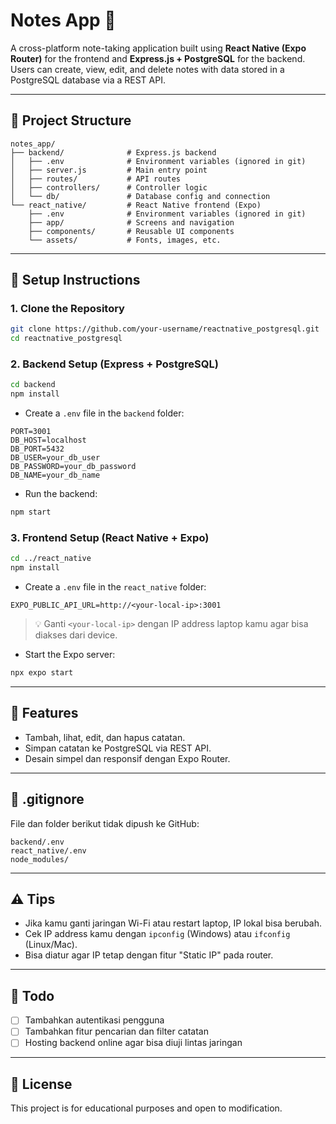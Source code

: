 # Notes App 📒

A cross-platform note-taking application built using **React Native (Expo Router)** for the frontend and **Express.js + PostgreSQL** for the backend. Users can create, view, edit, and delete notes with data stored in a PostgreSQL database via a REST API.

---

## 📁 Project Structure

```
notes_app/
├── backend/              # Express.js backend
│   ├── .env              # Environment variables (ignored in git)
│   ├── server.js         # Main entry point
│   ├── routes/           # API routes
│   ├── controllers/      # Controller logic
│   └── db/               # Database config and connection
└── react_native/         # React Native frontend (Expo)
    ├── .env              # Environment variables (ignored in git)
    ├── app/              # Screens and navigation
    ├── components/       # Reusable UI components
    └── assets/           # Fonts, images, etc.
```

---

## 🔧 Setup Instructions

### 1. Clone the Repository
```bash
git clone https://github.com/your-username/reactnative_postgresql.git
cd reactnative_postgresql
```

### 2. Backend Setup (Express + PostgreSQL)
```bash
cd backend
npm install
```

- Create a `.env` file in the `backend` folder:

```env
PORT=3001
DB_HOST=localhost
DB_PORT=5432
DB_USER=your_db_user
DB_PASSWORD=your_db_password
DB_NAME=your_db_name
```

- Run the backend:
```bash
npm start
```

### 3. Frontend Setup (React Native + Expo)
```bash
cd ../react_native
npm install
```

- Create a `.env` file in the `react_native` folder:

```env
EXPO_PUBLIC_API_URL=http://<your-local-ip>:3001
```

> 💡 Ganti `<your-local-ip>` dengan IP address laptop kamu agar bisa diakses dari device.

- Start the Expo server:
```bash
npx expo start
```

---

## 📝 Features

- Tambah, lihat, edit, dan hapus catatan.
- Simpan catatan ke PostgreSQL via REST API.
- Desain simpel dan responsif dengan Expo Router.

---

## 🚫 .gitignore

File dan folder berikut tidak dipush ke GitHub:

```
backend/.env
react_native/.env
node_modules/
```

---

## ⚠️ Tips

- Jika kamu ganti jaringan Wi-Fi atau restart laptop, IP lokal bisa berubah.
- Cek IP address kamu dengan `ipconfig` (Windows) atau `ifconfig` (Linux/Mac).
- Bisa diatur agar IP tetap dengan fitur "Static IP" pada router.

---

## 📌 Todo

- [ ] Tambahkan autentikasi pengguna
- [ ] Tambahkan fitur pencarian dan filter catatan
- [ ] Hosting backend online agar bisa diuji lintas jaringan

---

## 📃 License

This project is for educational purposes and open to modification.
